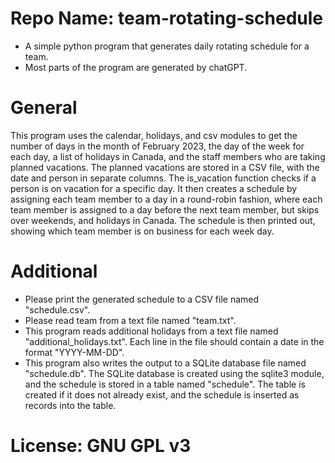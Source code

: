 # Repo Name: team-rotating-schedule
* A simple python program that generates daily rotating schedule for a team.
* Most parts of the program are generated by chatGPT.

# General
This program uses the calendar, holidays, and csv modules to get the number of days in the month of February 2023, the day of the week for each day, a list of holidays in Canada, and the staff members who are taking planned vacations. The planned vacations are stored in a CSV file, with the date and person in separate columns. The is_vacation function checks if a person is on vacation for a specific day. It then creates a schedule by assigning each team member to a day in a round-robin fashion, where each team member is assigned to a day before the next team member, but skips over weekends, and holidays in Canada. The schedule is then printed out, showing which team member is on business for each week day.

# Additional
* Please print the generated schedule to a CSV file named "schedule.csv".
* Please read team from a text file named "team.txt".
* This program  reads additional holidays from a text file named "additional_holidays.txt". Each line in the file should contain a date in the format "YYYY-MM-DD".
* This program also writes the output to a SQLite database file named "schedule.db". The SQLite database is created using the sqlite3 module, and the schedule is stored in a table named "schedule". The table is created if it does not already exist, and the schedule is inserted as records into the table. 

# License: GNU GPL v3

